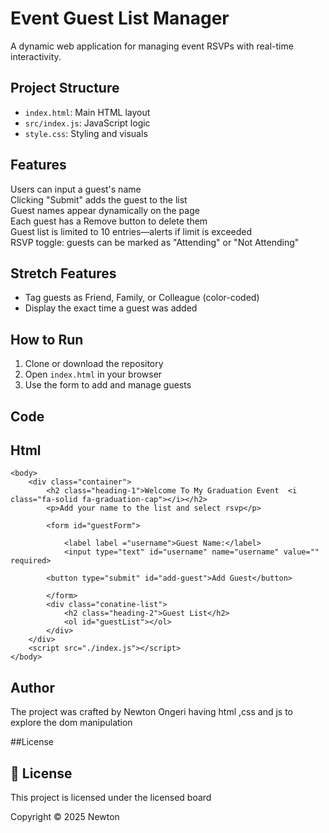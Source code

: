 # Event Guest List Manager

A dynamic web application for managing event RSVPs with real-time interactivity.

## Project Structure

- `index.html`: Main HTML layout  
- `src/index.js`: JavaScript logic  
- `style.css`: Styling and visuals  

## Features

 Users can input a guest's name  
 Clicking "Submit" adds the guest to the list  
 Guest names appear dynamically on the page  
 Each guest has a Remove button to delete them  
 Guest list is limited to 10 entries—alerts if limit is exceeded  
 RSVP toggle: guests can be marked as "Attending" or "Not Attending"  

## Stretch Features

- Tag guests as Friend, Family, or Colleague (color-coded)  
- Display the exact time a guest was added  

## How to Run

1. Clone or download the repository  
2. Open `index.html` in your browser  
3. Use the form to add and manage guests  

## Code

## Html

    <body>
        <div class="container">
            <h2 class="heading-1">Welcome To My Graduation Event  <i class="fa-solid fa-graduation-cap"></i></h2>
            <p>Add your name to the list and select rsvp</p>

            <form id="guestForm">
        
                <label label ="username">Guest Name:</label>
                <input type="text" id="username" name="username" value="" required>
            
            <button type="submit" id="add-guest">Add Guest</button>
            
            </form>
            <div class="conatine-list">
                <h2 class="heading-2">Guest List</h2>
                <ol id="guestList"></ol>
            </div>
        </div>
        <script src="./index.js"></script>
    </body>
## Author
The project was crafted by Newton Ongeri  having  html ,css and js to explore the dom manipulation

##License
## 📄 License

This project is licensed under the licensed board

Copyright © 2025 Newton


